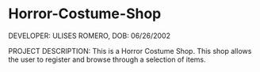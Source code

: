 # Horror-Costume-Shop

DEVELOPER: ULISES ROMERO, DOB: 06/26/2002

PROJECT DESCRIPTION: This is a Horror Costume Shop. This shop allows the user to register and browse through a selection of items.